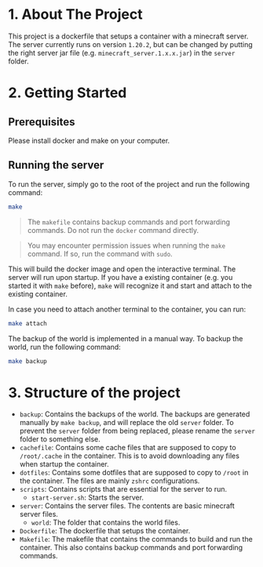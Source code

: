 # 1. About The Project

This project is a dockerfile that setups a container with a minecraft server. The server currently runs on version `1.20.2`, but can be changed by putting the right server jar file (e.g. `minecraft_server.1.x.x.jar`) in the `server` folder.

# 2. Getting Started

## Prerequisites

Please install docker and make on your computer.

## Running the server

To run the server, simply go to the root of the project and run the following command:

```bash
make
```

> The `makefile` contains backup commands and port forwarding commands. Do not run the `docker` command directly.

> You may encounter permission issues when running the `make` command. If so, run the command with `sudo`.

This will build the docker image and open the interactive terminal. The server will run upon startup. If you have a existing container (e.g. you started it with `make` before), `make` will recognize it and start and attach to the existing container.

In case you need to attach another terminal to the container, you can run:

```bash
make attach
```

The backup of the world is implemented in a manual way. To backup the world, run the following command:

```bash
make backup
```

# 3. Structure of the project

- `backup`: Contains the backups of the world. The backups are generated manually by `make backup`, and will replace the old `server` folder. To prevent the `server` folder from being replaced, please rename the `server` folder to something else.
- `cachefile`: Contains some cache files that are supposed to copy to `/root/.cache` in the container. This is to avoid downloading any files when startup the container.
- `dotfiles`: Contains some dotfiles that are supposed to copy to `/root` in the container. The files are mainly `zshrc` configurations.
- `scripts`: Contains scripts that are essential for the server to run.
  - `start-server.sh`: Starts the server.
- `server`: Contains the server files. The contents are basic minecraft server files.
  - `world`: The folder that contains the world files.
- `Dockerfile`: The dockerfile that setups the container.
- `Makefile`: The makefile that contains the commands to build and run the container. This also contains backup commands and port forwarding commands.
